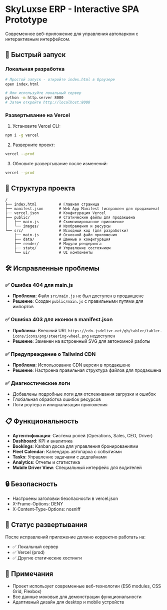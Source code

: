 # SkyLuxse ERP - Interactive SPA Prototype

Современное веб-приложение для управления автопарком с интерактивным интерфейсом.

## 🚀 Быстрый запуск

### Локальная разработка

```bash
# Простой запуск - откройте index.html в браузере
open index.html

# Или используйте локальный сервер
python -m http.server 8000
# Затем откройте http://localhost:8000
```

### Развертывание на Vercel

1. Установите Vercel CLI:
```bash
npm i -g vercel
```

2. Разверните проект:
```bash
vercel --prod
```

3. Обновите развертывание после изменений:
```bash
vercel --prod
```

## 🔧 Структура проекта

```
/
├── index.html          # Главная страница
├── manifest.json       # Web App Manifest (исправлен для продакшена)
├── vercel.json         # Конфигурация Vercel
├── public/             # Статические файлы для продакшена
│   ├── main.js         # Скомпилированное приложение
│   └── images/         # Изображения и ресурсы
└── src/                # Исходный код (для разработки)
    ├── main.js         # Основной файл приложения
    ├── data/           # Данные и конфигурация
    ├── render/         # Модули рендеринга
    ├── state/          # Управление состоянием
    └── ui/             # UI компоненты
```

## 🛠️ Исправленные проблемы

### ✅ Ошибка 404 для main.js
- **Проблема**: Файл `src/main.js` не был доступен в продакшене
- **Решение**: Создан `public/main.js` с правильными путями для импортов

### ✅ Ошибка 403 для иконки в manifest.json
- **Проблема**: Внешний URL `https://cdn.jsdelivr.net/gh/tabler/tabler-icons/icons/png/steering-wheel.png` недоступен
- **Решение**: Заменен на встроенный SVG для автономной работы

### ✅ Предупреждение о Tailwind CDN
- **Проблема**: Использование CDN версии в продакшене
- **Решение**: Настроена правильная структура файлов для продакшена

### ✅ Диагностические логи
- Добавлены подробные логи для отслеживания загрузки и ошибок
- Глобальная обработка ошибок ресурсов
- Логи роутера и инициализации приложения

## 📋 Функциональность

- **Аутентификация**: Система ролей (Operations, Sales, CEO, Driver)
- **Dashboard**: KPI и аналитика
- **Bookings**: Kanban доска для управления бронированиями
- **Fleet Calendar**: Календарь автопарка с событиями
- **Tasks**: Управление задачами с дедлайнами
- **Analytics**: Отчеты и статистика
- **Mobile Driver View**: Специальный интерфейс для водителей

## 🔒 Безопасность

- Настроены заголовки безопасности в vercel.json
- X-Frame-Options: DENY
- X-Content-Type-Options: nosniff

## 🚀 Статус развертывания

После исправлений приложение должно корректно работать на:
- ✅ Локальный сервер
- ✅ Vercel (prod)
- ✅ Другие статические хостинги

## 📝 Примечания

- Проект использует современные веб-технологии (ES6 modules, CSS Grid, Flexbox)
- Все данные моковые для демонстрации функциональности
- Адаптивный дизайн для desktop и mobile устройств